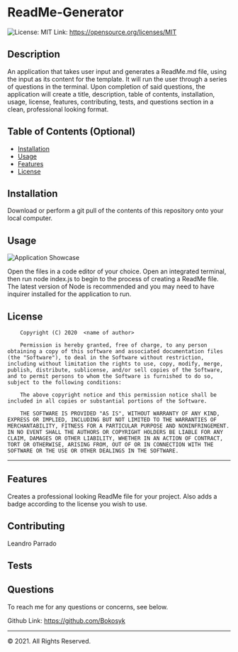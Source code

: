 # ReadMe-Generator
![License: MIT](https://img.shields.io/badge/License-MIT-yellow.svg) Link: https://opensource.org/licenses/MIT


## Description 
An application that takes user input and generates a ReadMe.md file, using the input as its content for the template. It will run the user through a series of questions in the terminal. Upon completion of said questions, the application will create a title, description, table of contents, installation, usage, license, features, contributing, tests, and questions section in a clean, professional looking format. 

## Table of Contents (Optional)

* [Installation](#installation)
* [Usage](#usage)
* [Features](#features)
* [License](#license)


## Installation

Download or perform a git pull of the contents of this repository onto your local computer.

## Usage 

![Application Showcase](RGS.gif)

Open the files in a code editor of your choice. Open an integrated terminal, then run node index.js to begin to the process of creating a ReadMe file. The latest version of Node is recommended and you may need to have inquirer installed for the application to run.

## License

        Copyright (C) 2020  <name of author>
        
        Permission is hereby granted, free of charge, to any person obtaining a copy of this software and associated documentation files (the "Software"), to deal in the Software without restriction, including without limitation the rights to use, copy, modify, merge, publish, distribute, sublicense, and/or sell copies of the Software, and to permit persons to whom the Software is furnished to do so, subject to the following conditions:
        
        The above copyright notice and this permission notice shall be included in all copies or substantial portions of the Software.
        
        THE SOFTWARE IS PROVIDED "AS IS", WITHOUT WARRANTY OF ANY KIND, EXPRESS OR IMPLIED, INCLUDING BUT NOT LIMITED TO THE WARRANTIES OF MERCHANTABILITY, FITNESS FOR A PARTICULAR PURPOSE AND NONINFRINGEMENT. IN NO EVENT SHALL THE AUTHORS OR COPYRIGHT HOLDERS BE LIABLE FOR ANY CLAIM, DAMAGES OR OTHER LIABILITY, WHETHER IN AN ACTION OF CONTRACT, TORT OR OTHERWISE, ARISING FROM, OUT OF OR IN CONNECTION WITH THE SOFTWARE OR THE USE OR OTHER DEALINGS IN THE SOFTWARE.

---

## Features

Creates a professional looking ReadMe file for your project. Also adds a badge according to the license you wish to use.

## Contributing

Leandro Parrado

## Tests



## Questions

To reach me for any questions or concerns, see below.

Github Link: https://github.com/Bokosyk

---

© 2021. All Rights Reserved.
